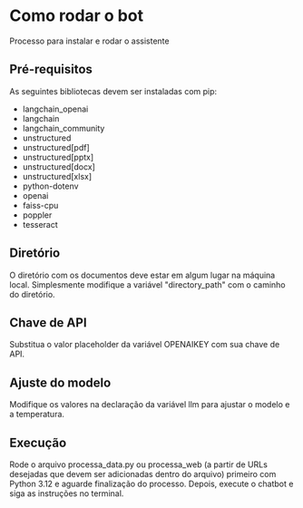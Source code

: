 # Como rodar o bot
Processo para instalar e rodar o assistente
## Pré-requisitos
As seguintes bibliotecas devem ser instaladas com pip:
- langchain_openai
- langchain
- langchain_community
- unstructured
- unstructured[pdf]
- unstructured[pptx]
- unstructured[docx]
- unstructured[xlsx]
- python-dotenv
- openai
- faiss-cpu
- poppler
- tesseract
## Diretório
O diretório com os documentos deve estar em algum lugar na máquina local. Simplesmente modifique a variável "directory_path" com o caminho do diretório.
## Chave de API
Substitua o valor placeholder da variável OPENAIKEY com sua chave de API.
## Ajuste do modelo
Modifique os valores na declaração da variável llm para ajustar o modelo e a temperatura.
## Execução
Rode o arquivo processa_data.py ou processa_web (a partir de URLs desejadas que devem ser adicionadas dentro do arquivo) primeiro com Python 3.12 e aguarde finalização do processo. Depois, execute o chatbot e siga as instruções no terminal.
